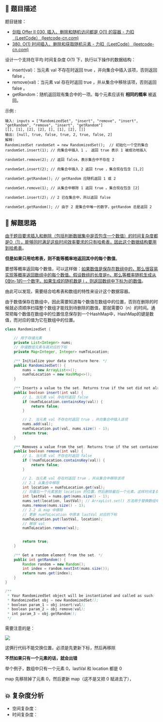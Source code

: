 ## 📃 题目描述

题目链接：

- [剑指 Offer II 030. 插入、删除和随机访问都是 O(1) 的容器 - 力扣（LeetCode） (leetcode-cn.com)](https://leetcode-cn.com/problems/FortPu/)
- [380. O(1) 时间插入、删除和获取随机元素 - 力扣（LeetCode） (leetcode-cn.com)](https://leetcode-cn.com/problems/insert-delete-getrandom-o1/)

设计一个支持在平均 时间复杂度 O(1) 下，执行以下操作的数据结构：

- insert(val)：当元素 val 不存在时返回 true ，并向集合中插入该项，否则返回 false 。
- remove(val)：当元素 val 存在时返回 true ，并从集合中移除该项，否则返回 false 。
- getRandom：随机返回现有集合中的一项。每个元素应该有 **相同的概率** 被返回。


示例 :

```
输入: inputs = ["RandomizedSet", "insert", "remove", "insert", "getRandom", "remove", "insert", "getRandom"]
[[], [1], [2], [2], [], [1], [2], []]
输出: [null, true, false, true, 2, true, false, 2]
解释:
RandomizedSet randomSet = new RandomizedSet();  // 初始化一个空的集合
randomSet.insert(1); // 向集合中插入 1 ， 返回 true 表示 1 被成功地插入

randomSet.remove(2); // 返回 false，表示集合中不存在 2 

randomSet.insert(2); // 向集合中插入 2 返回 true ，集合现在包含 [1,2] 

randomSet.getRandom(); // getRandom 应随机返回 1 或 2 

randomSet.remove(1); // 从集合中移除 1 返回 true 。集合现在包含 [2] 

randomSet.insert(2); // 2 已在集合中，所以返回 false 

randomSet.getRandom(); // 由于 2 是集合中唯一的数字，getRandom 总是返回 2 
```

## 🔔 解题思路

<u>由于题目要求插入和删除（包括判断数据集中是否包含一个数值）的时间复杂度都是O（1），能够同时满足这些时间效率要求的只有哈希表，因此这个数据结构要用到哈希表</u>。

**但是如果只用哈希表，则不能等概率地返回其中的每个数值**。

要想等概率返回每个数值，可以这样做：<u>如果数值是保存在数组中的，那么很容易实现等概率返回数组中的每个数值。假设数组的长度是n，那么等概率随机生成从0到n-1的一个数字。如果生成的随机数是 i ，则返回数组中下标为i的数值</u>。

由此可以发现，需要结合哈希表和数组的特性来设计这个数据容器。

由于数值保存在数组中，因此需要知道每个数值在数组中的位置，否则在删除的时候就必须顺序扫描整个数组才能找到待删除的数值，那就需要O（n）的时间。通常把每个数值在数组中的位置信息保存到一个HashMap中，HashMap的键是数值，而对应的值为它在数组中的位置。


```java
class RandomizedSet {
    
    // 用于存储元素
    private List<Integer> nums;
    // 存储数组元素与其对应的下标
    private Map<Integer, Integer> numToLocation;
    
    /** Initialize your data structure here. */
    public RandomizedSet() {
        nums = new ArrayList<>();
        numToLocation = new HashMap<>();
    }
    
    /** Inserts a value to the set. Returns true if the set did not already contain the specified element. */
    public boolean insert(int val) {
        // 1. 当元素 val 存在时返回 false
        if (numToLocation.containsKey(val)) {
            return false;
        }

        // 2. 当元素 val 不存在时返回 true ，并向集合中插入该项
        nums.add(val);
        numToLocation.put(val, nums.size() - 1);
        return true;
    }
    
    /** Removes a value from the set. Returns true if the set contained the specified element. */
    public boolean remove(int val) {
        // 1. 当元素 val 不存在时返回 false
        if (!numToLocation.containsKey(val)) {
            return false;
        }

        // 2. 当元素 val 存在时返回 true ，并从集合中移除该项
        // 2.1 从集合中移除
        int location = numToLocation.get(val);
        // 将最后一个元素放到 location 的位置，然后删除最后一个元素，这样时间复杂度只有 O(1)
        int lastVal = nums.get(nums.size() - 1);
        nums.set(location, lastVal); // ArrayList.set() 方法用于替换数组中指定索引位置的元素
        nums.remove(nums.size() - 1);
        // 2.2 从 map 中移除
        // 更新 numToLocation 中原本 lastVal 对应的下标
        numToLocation.put(lastVal, location);
        // 移除 val
        numToLocation.remove(val);
        

        return true;
    }
    
    /** Get a random element from the set. */
    public int getRandom() {
        Random random = new Random();
        int index = random.nextInt(nums.size());
        return nums.get(index);
    }
}

/**
 * Your RandomizedSet object will be instantiated and called as such:
 * RandomizedSet obj = new RandomizedSet();
 * boolean param_1 = obj.insert(val);
 * boolean param_2 = obj.remove(val);
 * int param_3 = obj.getRandom();
 */
```

需要注意的是：

![](https://cs-wiki.oss-cn-shanghai.aliyuncs.com/img/20220413112106.png)



这俩行代码不能交换位置，必须是先更新下标，然后再移除

**不然如果只有一个元素的话，就会出错**

举个例子，数组中只有一个元素 0，lastVal 和 location 都是 0

map 先移除掉了元素 0，然后更新 map（这不是又把 0 赋进去了），

## 💥 复杂度分析

- 空间复杂度：
- 时间复杂度：

